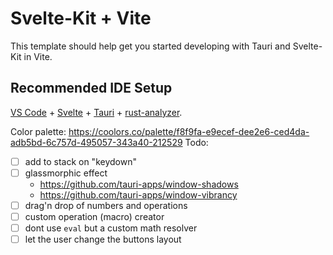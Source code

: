 # Svelte-Kit + Vite

This template should help get you started developing with Tauri and Svelte-Kit in Vite.

## Recommended IDE Setup

[VS Code](https://code.visualstudio.com/) + [Svelte](https://marketplace.visualstudio.com/items?itemName=svelte.svelte-vscode) + [Tauri](https://marketplace.visualstudio.com/items?itemName=tauri-apps.tauri-vscode) + [rust-analyzer](https://marketplace.visualstudio.com/items?itemName=rust-lang.rust-analyzer).

Color palette: https://coolors.co/palette/f8f9fa-e9ecef-dee2e6-ced4da-adb5bd-6c757d-495057-343a40-212529
Todo:
- [ ] add to stack on "keydown"
- [ ] glassmorphic effect
  - https://github.com/tauri-apps/window-shadows 
  - https://github.com/tauri-apps/window-vibrancy
- [ ] drag'n drop of numbers and operations
- [ ] custom operation (macro) creator
- [ ] dont use `eval` but a custom math resolver
- [ ] let the user change the buttons layout
